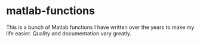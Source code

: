 # matlab-functions
This is a bunch of Matlab functions I have written over the years to make my life easier. Quality and documentation vary greatly.

